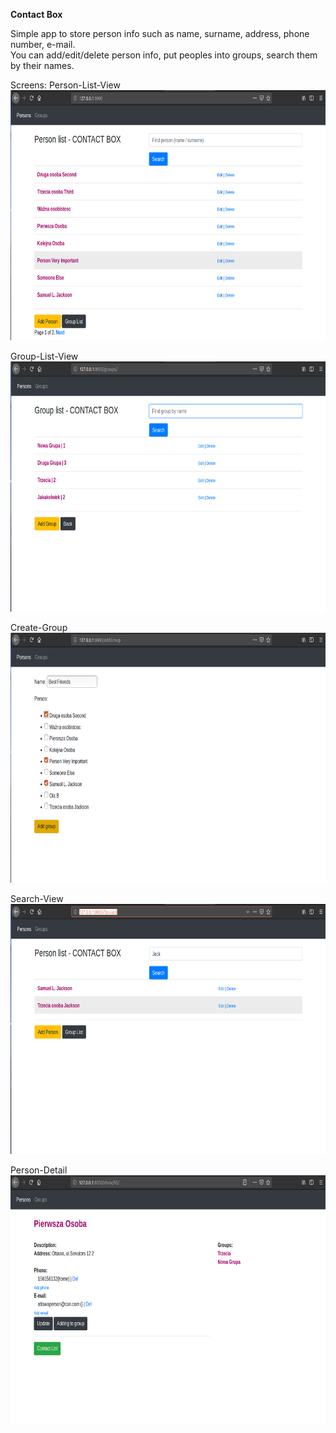 **Contact Box**

Simple app to store person info such as name, surname, address, phone number, e-mail.<br>
You can add/edit/delete person info, put peoples into groups, search them by their names.<br>


Screens:
Person-List-View<br>
<img src="images/Contactbox1.png" height=400>

Group-List-View<br>
<img src="images/ContactboxGroups.png" height=400>

Create-Group<br>
<img src="images/Contactboxadd.png" height=400>

Search-View<br>
<img src="images/ContactboxSearch.png" height=400>

Person-Detail<br>
<img src="images/Details.png" height=400>





